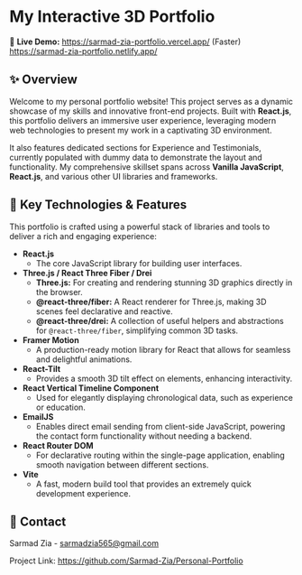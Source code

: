 # My Interactive 3D Portfolio

🚀 **Live Demo:**  https://sarmad-zia-portfolio.vercel.app/  (Faster)
                   https://sarmad-zia-portfolio.netlify.app/

## ✨ Overview

Welcome to my personal portfolio website\! This project serves as a dynamic showcase of my skills and innovative front-end projects. Built with **React.js**, this portfolio delivers an immersive user experience, leveraging modern web technologies to present my work in a captivating 3D environment.

It also features dedicated sections for Experience and Testimonials, currently populated with dummy data to demonstrate the layout and functionality. My comprehensive skillset spans across **Vanilla JavaScript**, **React.js**, and various other UI libraries and frameworks.

## 🌟 Key Technologies & Features

This portfolio is crafted using a powerful stack of libraries and tools to deliver a rich and engaging experience:

  * **React.js** [](https://react.dev/)
      * The core JavaScript library for building user interfaces.
  * **Three.js / React Three Fiber / Drei** [](https://threejs.org/) [](https://docs.pmnd.rs/react-three-fiber/getting-started/introduction)
      * **Three.js:** For creating and rendering stunning 3D graphics directly in the browser.
      * **@react-three/fiber:** A React renderer for Three.js, making 3D scenes feel declarative and reactive.
      * **@react-three/drei:** A collection of useful helpers and abstractions for `@react-three/fiber`, simplifying common 3D tasks.
  * **Framer Motion** [](https://www.framer.com/motion/)
      * A production-ready motion library for React that allows for seamless and delightful animations.
  * **React-Tilt** [](https://www.google.com/search?q=https://github.com/mburtondev/react-tilt)
      * Provides a smooth 3D tilt effect on elements, enhancing interactivity.
  * **React Vertical Timeline Component**
      * Used for elegantly displaying chronological data, such as experience or education.
  * **EmailJS** [](https://www.emailjs.com/)
      * Enables direct email sending from client-side JavaScript, powering the contact form functionality without needing a backend.
  * **React Router DOM** [](https://reactrouter.com/)
      * For declarative routing within the single-page application, enabling smooth navigation between different sections.
  * **Vite** [](https://vitejs.dev/)
      * A fast, modern build tool that provides an extremely quick development experience.


## 📧 Contact

Sarmad Zia - sarmadzia565@gmail.com

Project Link: https://github.com/Sarmad-Zia/Personal-Portfolio
